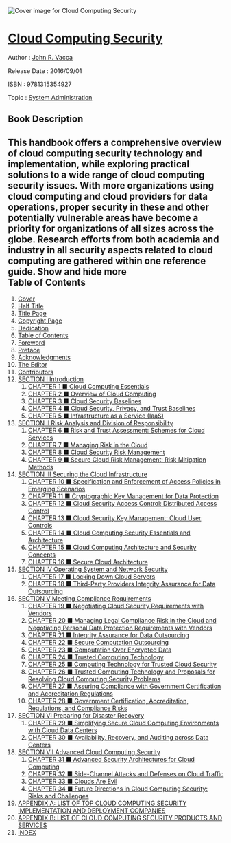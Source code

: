 ![Cover image for Cloud Computing Security](https://imgdetail.ebookreading.net/cover/cover/system_admin/EB9781315354927.jpg)

[Cloud Computing Security](https://ebookreading.net/view/book/Cloud+Computing+Security-EB9781315354927_1.html "Cloud Computing Security")
====================================================================================================================

Author : [John R. Vacca](https://ebookreading.net/search/author/John+R.+Vacca)

Release Date : 2016/09/01

ISBN : 9781315354927

Topic : [System Administration](https://ebookreading.net/search/category/system-administration)

Book Description
-----------------

 This handbook offers a comprehensive overview of cloud computing security technology and implementation, while exploring practical solutions to a wide range of cloud computing security issues. With more organizations using cloud computing and cloud providers for data operations, proper security in these and other potentially vulnerable areas have become a priority for organizations of all sizes across the globe. Research efforts from both academia and industry in all security aspects related to cloud computing are gathered within one reference guide.        Show and hide more                
Table of Contents
-----------------

1. [Cover](https://ebookreading.net/view/book/Cloud+Computing+Security-EB9781315354927_1.html)
1. [Half Title](https://ebookreading.net/view/book/Cloud+Computing+Security-EB9781315354927_2.html)
1. [Title Page](https://ebookreading.net/view/book/Cloud+Computing+Security-EB9781315354927_3.html)
1. [Copyright Page](https://ebookreading.net/view/book/Cloud+Computing+Security-EB9781315354927_4.html)
1. [Dedication](https://ebookreading.net/view/book/Cloud+Computing+Security-EB9781315354927_5.html)
1. [Table of Contents](https://ebookreading.net/view/book/Cloud+Computing+Security-EB9781315354927_6.html)
1. [Foreword](https://ebookreading.net/view/book/Cloud+Computing+Security-EB9781315354927_7.html#for)
1. [Preface](https://ebookreading.net/view/book/Cloud+Computing+Security-EB9781315354927_8.html#pre)
1. [Acknowledgments](https://ebookreading.net/view/book/Cloud+Computing+Security-EB9781315354927_9.html#ack)
1. [The Editor](https://ebookreading.net/view/book/Cloud+Computing+Security-EB9781315354927_10.html#edt)
1. [Contributors](https://ebookreading.net/view/book/Cloud+Computing+Security-EB9781315354927_11.html#cont)
1. [SECTION I Introduction](https://ebookreading.net/view/book/Cloud+Computing+Security-EB9781315354927_12.html#sec1)
    1. [CHAPTER 1 ■ Cloud Computing Essentials](https://ebookreading.net/view/book/Cloud+Computing+Security-EB9781315354927_13.html#ch1)
    1. [CHAPTER 2 ■ Overview of Cloud Computing](https://ebookreading.net/view/book/Cloud+Computing+Security-EB9781315354927_14.html#ch2)
    1. [CHAPTER 3 ■ Cloud Security Baselines](https://ebookreading.net/view/book/Cloud+Computing+Security-EB9781315354927_15.html#ch3)
    1. [CHAPTER 4 ■ Cloud Security, Privacy, and Trust Baselines](https://ebookreading.net/view/book/Cloud+Computing+Security-EB9781315354927_16.html#ch4)
    1. [CHAPTER 5 ■ Infrastructure as a Service (IaaS)](https://ebookreading.net/view/book/Cloud+Computing+Security-EB9781315354927_17.html#ch5)
1. [SECTION II Risk Analysis and Division of Responsibility](https://ebookreading.net/view/book/Cloud+Computing+Security-EB9781315354927_18.html#sec2)
    1. [CHAPTER 6 ■ Risk and Trust Assessment: Schemes for Cloud Services](https://ebookreading.net/view/book/Cloud+Computing+Security-EB9781315354927_19.html#ch6)
    1. [CHAPTER 7 ■ Managing Risk in the Cloud](https://ebookreading.net/view/book/Cloud+Computing+Security-EB9781315354927_20.html#ch7)
    1. [CHAPTER 8 ■ Cloud Security Risk Management](https://ebookreading.net/view/book/Cloud+Computing+Security-EB9781315354927_21.html#ch8)
    1. [CHAPTER 9 ■ Secure Cloud Risk Management: Risk Mitigation Methods](https://ebookreading.net/view/book/Cloud+Computing+Security-EB9781315354927_22.html#ch9)
1. [SECTION III Securing the Cloud Infrastructure](https://ebookreading.net/view/book/Cloud+Computing+Security-EB9781315354927_23.html#sec3)
    1. [CHAPTER 10 ■ Specification and Enforcement of Access Policies in Emerging Scenarios](https://ebookreading.net/view/book/Cloud+Computing+Security-EB9781315354927_24.html#ch10)
    1. [CHAPTER 11 ■ Cryptographic Key Management for Data Protection](https://ebookreading.net/view/book/Cloud+Computing+Security-EB9781315354927_25.html#ch11)
    1. [CHAPTER 12 ■ Cloud Security Access Control: Distributed Access Control](https://ebookreading.net/view/book/Cloud+Computing+Security-EB9781315354927_26.html#ch12)
    1. [CHAPTER 13 ■ Cloud Security Key Management: Cloud User Controls](https://ebookreading.net/view/book/Cloud+Computing+Security-EB9781315354927_27.html#ch13)
    1. [CHAPTER 14 ■ Cloud Computing Security Essentials and Architecture](https://ebookreading.net/view/book/Cloud+Computing+Security-EB9781315354927_28.html#ch14)
    1. [CHAPTER 15 ■ Cloud Computing Architecture and Security Concepts](https://ebookreading.net/view/book/Cloud+Computing+Security-EB9781315354927_29.html#ch15)
    1. [CHAPTER 16 ■ Secure Cloud Architecture](https://ebookreading.net/view/book/Cloud+Computing+Security-EB9781315354927_30.html#ch16)
1. [SECTION IV Operating System and Network Security](https://ebookreading.net/view/book/Cloud+Computing+Security-EB9781315354927_31.html#sec4)
    1. [CHAPTER 17 ■ Locking Down Cloud Servers](https://ebookreading.net/view/book/Cloud+Computing+Security-EB9781315354927_32.html#ch17)
    1. [CHAPTER 18 ■ Third-Party Providers Integrity Assurance for Data Outsourcing](https://ebookreading.net/view/book/Cloud+Computing+Security-EB9781315354927_33.html#ch18)
1. [SECTION V Meeting Compliance Requirements](https://ebookreading.net/view/book/Cloud+Computing+Security-EB9781315354927_34.html#sec5)
    1. [CHAPTER 19 ■ Negotiating Cloud Security Requirements with Vendors](https://ebookreading.net/view/book/Cloud+Computing+Security-EB9781315354927_35.html#ch19)
    1. [CHAPTER 20 ■ Managing Legal Compliance Risk in the Cloud and Negotiating Personal Data Protection Requirements with Vendors](https://ebookreading.net/view/book/Cloud+Computing+Security-EB9781315354927_36.html#ch20)
    1. [CHAPTER 21 ■ Integrity Assurance for Data Outsourcing](https://ebookreading.net/view/book/Cloud+Computing+Security-EB9781315354927_37.html#ch21)
    1. [CHAPTER 22 ■ Secure Computation Outsourcing](https://ebookreading.net/view/book/Cloud+Computing+Security-EB9781315354927_38.html#ch22)
    1. [CHAPTER 23 ■ Computation Over Encrypted Data](https://ebookreading.net/view/book/Cloud+Computing+Security-EB9781315354927_39.html#ch23)
    1. [CHAPTER 24 ■ Trusted Computing Technology](https://ebookreading.net/view/book/Cloud+Computing+Security-EB9781315354927_40.html#ch24)
    1. [CHAPTER 25 ■ Computing Technology for Trusted Cloud Security](https://ebookreading.net/view/book/Cloud+Computing+Security-EB9781315354927_41.html#ch25)
    1. [CHAPTER 26 ■ Trusted Computing Technology and Proposals for Resolving Cloud Computing Security Problems](https://ebookreading.net/view/book/Cloud+Computing+Security-EB9781315354927_42.html#ch26)
    1. [CHAPTER 27 ■ Assuring Compliance with Government Certification and Accreditation Regulations](https://ebookreading.net/view/book/Cloud+Computing+Security-EB9781315354927_43.html#ch27)
    1. [CHAPTER 28 ■ Government Certification, Accreditation, Regulations, and Compliance Risks](https://ebookreading.net/view/book/Cloud+Computing+Security-EB9781315354927_44.html#ch28)
1. [SECTION VI Preparing for Disaster Recovery](https://ebookreading.net/view/book/Cloud+Computing+Security-EB9781315354927_45.html#sec6)
    1. [CHAPTER 29 ■ Simplifying Secure Cloud Computing Environments with Cloud Data Centers](https://ebookreading.net/view/book/Cloud+Computing+Security-EB9781315354927_46.html#ch29)
    1. [CHAPTER 30 ■ Availability, Recovery, and Auditing across Data Centers](https://ebookreading.net/view/book/Cloud+Computing+Security-EB9781315354927_47.html#ch30)
1. [SECTION VII Advanced Cloud Computing Security](https://ebookreading.net/view/book/Cloud+Computing+Security-EB9781315354927_48.html#sec7)
    1. [CHAPTER 31 ■ Advanced Security Architectures for Cloud Computing](https://ebookreading.net/view/book/Cloud+Computing+Security-EB9781315354927_49.html#ch31)
    1. [CHAPTER 32 ■ Side-Channel Attacks and Defenses on Cloud Traffic](https://ebookreading.net/view/book/Cloud+Computing+Security-EB9781315354927_50.html#ch32)
    1. [CHAPTER 33 ■ Clouds Are Evil](https://ebookreading.net/view/book/Cloud+Computing+Security-EB9781315354927_51.html#ch33)
    1. [CHAPTER 34 ■ Future Directions in Cloud Computing Security: Risks and Challenges](https://ebookreading.net/view/book/Cloud+Computing+Security-EB9781315354927_52.html#ch34)
1. [APPENDIX A: LIST OF TOP CLOUD COMPUTING SECURITY IMPLEMENTATION AND DEPLOYMENT COMPANIES](https://ebookreading.net/view/book/Cloud+Computing+Security-EB9781315354927_53.html#app1)
1. [APPENDIX B: LIST OF CLOUD COMPUTING SECURITY PRODUCTS AND SERVICES](https://ebookreading.net/view/book/Cloud+Computing+Security-EB9781315354927_54.html#app2)
1. [INDEX](https://ebookreading.net/view/book/Cloud+Computing+Security-EB9781315354927_55.html#idx1)
